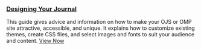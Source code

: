 ### [Designing Your Journal](/designing-your-journal/en/)

This guide gives advice and information on how to make your OJS or OMP site attractive, accessible, and unique. It explains how to customize existing themes, create CSS files, and select images and fonts to suit your audience and content. [View Now](/designing-your-journal/en/)
